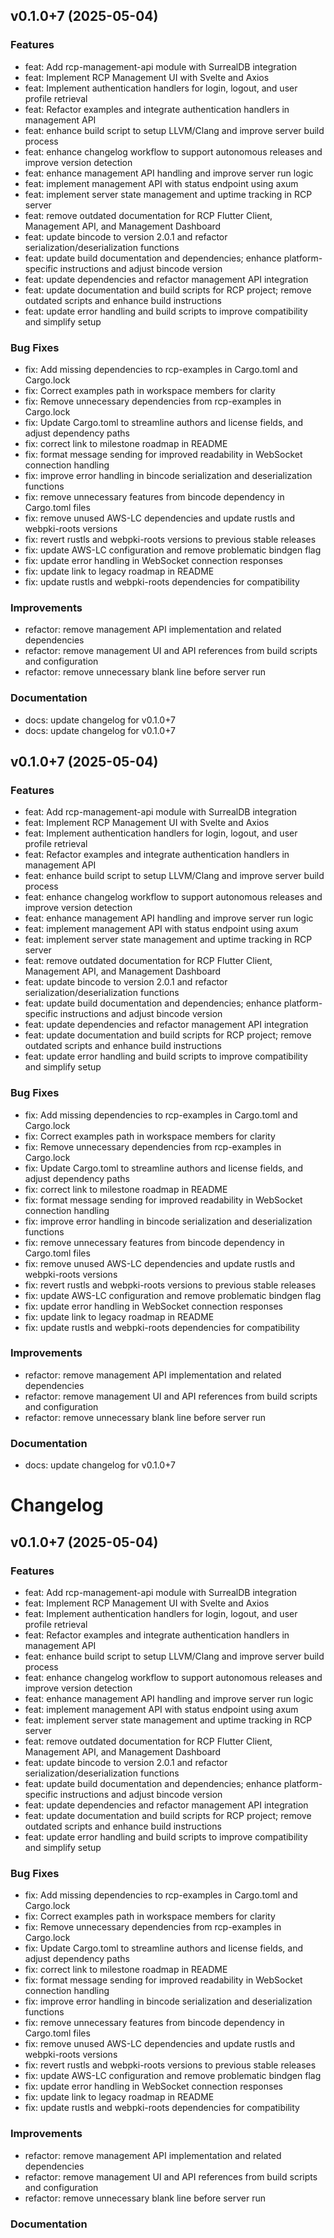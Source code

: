 ## v0.1.0+7 (2025-05-04)

### Features
* feat: Add rcp-management-api module with SurrealDB integration
* feat: Implement RCP Management UI with Svelte and Axios
* feat: Implement authentication handlers for login, logout, and user profile retrieval
* feat: Refactor examples and integrate authentication handlers in management API
* feat: enhance build script to setup LLVM/Clang and improve server build process
* feat: enhance changelog workflow to support autonomous releases and improve version detection
* feat: enhance management API handling and improve server run logic
* feat: implement management API with status endpoint using axum
* feat: implement server state management and uptime tracking in RCP server
* feat: remove outdated documentation for RCP Flutter Client, Management API, and Management Dashboard
* feat: update bincode to version 2.0.1 and refactor serialization/deserialization functions
* feat: update build documentation and dependencies; enhance platform-specific instructions and adjust bincode version
* feat: update dependencies and refactor management API integration
* feat: update documentation and build scripts for RCP project; remove outdated scripts and enhance build instructions
* feat: update error handling and build scripts to improve compatibility and simplify setup

### Bug Fixes
* fix: Add missing dependencies to rcp-examples in Cargo.toml and Cargo.lock
* fix: Correct examples path in workspace members for clarity
* fix: Remove unnecessary dependencies from rcp-examples in Cargo.lock
* fix: Update Cargo.toml to streamline authors and license fields, and adjust dependency paths
* fix: correct link to milestone roadmap in README
* fix: format message sending for improved readability in WebSocket connection handling
* fix: improve error handling in bincode serialization and deserialization functions
* fix: remove unnecessary features from bincode dependency in Cargo.toml files
* fix: remove unused AWS-LC dependencies and update rustls and webpki-roots versions
* fix: revert rustls and webpki-roots versions to previous stable releases
* fix: update AWS-LC configuration and remove problematic bindgen flag
* fix: update error handling in WebSocket connection responses
* fix: update link to legacy roadmap in README
* fix: update rustls and webpki-roots dependencies for compatibility

### Improvements
* refactor: remove management API implementation and related dependencies
* refactor: remove management UI and API references from build scripts and configuration
* refactor: remove unnecessary blank line before server run

### Documentation
* docs: update changelog for v0.1.0+7
* docs: update changelog for v0.1.0+7

## v0.1.0+7 (2025-05-04)

### Features
* feat: Add rcp-management-api module with SurrealDB integration
* feat: Implement RCP Management UI with Svelte and Axios
* feat: Implement authentication handlers for login, logout, and user profile retrieval
* feat: Refactor examples and integrate authentication handlers in management API
* feat: enhance build script to setup LLVM/Clang and improve server build process
* feat: enhance changelog workflow to support autonomous releases and improve version detection
* feat: enhance management API handling and improve server run logic
* feat: implement management API with status endpoint using axum
* feat: implement server state management and uptime tracking in RCP server
* feat: remove outdated documentation for RCP Flutter Client, Management API, and Management Dashboard
* feat: update bincode to version 2.0.1 and refactor serialization/deserialization functions
* feat: update build documentation and dependencies; enhance platform-specific instructions and adjust bincode version
* feat: update dependencies and refactor management API integration
* feat: update documentation and build scripts for RCP project; remove outdated scripts and enhance build instructions
* feat: update error handling and build scripts to improve compatibility and simplify setup

### Bug Fixes
* fix: Add missing dependencies to rcp-examples in Cargo.toml and Cargo.lock
* fix: Correct examples path in workspace members for clarity
* fix: Remove unnecessary dependencies from rcp-examples in Cargo.lock
* fix: Update Cargo.toml to streamline authors and license fields, and adjust dependency paths
* fix: correct link to milestone roadmap in README
* fix: format message sending for improved readability in WebSocket connection handling
* fix: improve error handling in bincode serialization and deserialization functions
* fix: remove unnecessary features from bincode dependency in Cargo.toml files
* fix: remove unused AWS-LC dependencies and update rustls and webpki-roots versions
* fix: revert rustls and webpki-roots versions to previous stable releases
* fix: update AWS-LC configuration and remove problematic bindgen flag
* fix: update error handling in WebSocket connection responses
* fix: update link to legacy roadmap in README
* fix: update rustls and webpki-roots dependencies for compatibility

### Improvements
* refactor: remove management API implementation and related dependencies
* refactor: remove management UI and API references from build scripts and configuration
* refactor: remove unnecessary blank line before server run

### Documentation
* docs: update changelog for v0.1.0+7

# Changelog

## v0.1.0+7 (2025-05-04)

### Features
* feat: Add rcp-management-api module with SurrealDB integration
* feat: Implement RCP Management UI with Svelte and Axios
* feat: Implement authentication handlers for login, logout, and user profile retrieval
* feat: Refactor examples and integrate authentication handlers in management API
* feat: enhance build script to setup LLVM/Clang and improve server build process
* feat: enhance changelog workflow to support autonomous releases and improve version detection
* feat: enhance management API handling and improve server run logic
* feat: implement management API with status endpoint using axum
* feat: implement server state management and uptime tracking in RCP server
* feat: remove outdated documentation for RCP Flutter Client, Management API, and Management Dashboard
* feat: update bincode to version 2.0.1 and refactor serialization/deserialization functions
* feat: update build documentation and dependencies; enhance platform-specific instructions and adjust bincode version
* feat: update dependencies and refactor management API integration
* feat: update documentation and build scripts for RCP project; remove outdated scripts and enhance build instructions
* feat: update error handling and build scripts to improve compatibility and simplify setup

### Bug Fixes
* fix: Add missing dependencies to rcp-examples in Cargo.toml and Cargo.lock
* fix: Correct examples path in workspace members for clarity
* fix: Remove unnecessary dependencies from rcp-examples in Cargo.lock
* fix: Update Cargo.toml to streamline authors and license fields, and adjust dependency paths
* fix: correct link to milestone roadmap in README
* fix: format message sending for improved readability in WebSocket connection handling
* fix: improve error handling in bincode serialization and deserialization functions
* fix: remove unnecessary features from bincode dependency in Cargo.toml files
* fix: remove unused AWS-LC dependencies and update rustls and webpki-roots versions
* fix: revert rustls and webpki-roots versions to previous stable releases
* fix: update AWS-LC configuration and remove problematic bindgen flag
* fix: update error handling in WebSocket connection responses
* fix: update link to legacy roadmap in README
* fix: update rustls and webpki-roots dependencies for compatibility

### Improvements
* refactor: remove management API implementation and related dependencies
* refactor: remove management UI and API references from build scripts and configuration
* refactor: remove unnecessary blank line before server run

### Documentation
